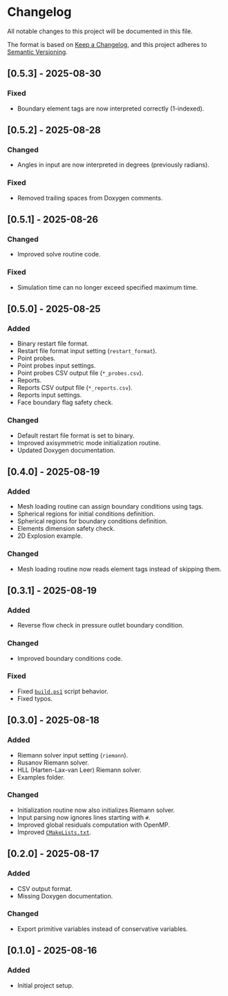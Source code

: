 # Changelog

All notable changes to this project will be documented in this file.

The format is based on [Keep a Changelog](https://keepachangelog.com/en/1.1.0/),
and this project adheres to [Semantic Versioning](https://semver.org/spec/v2.0.0.html).

## [0.5.3] - 2025-08-30

### Fixed

- Boundary element tags are now interpreted correctly (1-indexed).

## [0.5.2] - 2025-08-28

### Changed

- Angles in input are now interpreted in degrees (previously radians).

### Fixed

- Removed trailing spaces from Doxygen comments.

## [0.5.1] - 2025-08-26

### Changed

- Improved solve routine code.

### Fixed

- Simulation time can no longer exceed specified maximum time.

## [0.5.0] - 2025-08-25

### Added

- Binary restart file format.
- Restart file format input setting (`restart_format`).
- Point probes.
- Point probes input settings.
- Point probes CSV output file (`*_probes.csv`).
- Reports.
- Reports CSV output file (`*_reports.csv`).
- Reports input settings.
- Face boundary flag safety check.

### Changed

- Default restart file format is set to binary.
- Improved axisymmetric mode initialization routine.
- Updated Doxygen documentation.

## [0.4.0] - 2025-08-19

### Added

- Mesh loading routine can assign boundary conditions using tags.
- Spherical regions for initial conditions definition.
- Spherical regions for boundary conditions definition.
- Elements dimension safety check.
- 2D Explosion example.

### Changed

- Mesh loading routine now reads element tags instead of skipping them.

## [0.3.1] - 2025-08-19

### Added

- Reverse flow check in pressure outlet boundary condition.

### Changed

- Improved boundary conditions code.

### Fixed

- Fixed [`build.ps1`](build.ps1) script behavior.
- Fixed typos.

## [0.3.0] - 2025-08-18

### Added

- Riemann solver input setting (`riemann`).
- Rusanov Riemann solver.
- HLL (Harten-Lax-van Leer) Riemann solver.
- Examples folder.

### Changed

- Initialization routine now also initializes Riemann solver.
- Input parsing now ignores lines starting with `#`.
- Improved global residuals computation with OpenMP.
- Improved [`CMakeLists.txt`](CMakeLists.txt).

## [0.2.0] - 2025-08-17

### Added

- CSV output format.
- Missing Doxygen documentation.

### Changed

- Export primitive variables instead of conservative variables.

## [0.1.0] - 2025-08-16

### Added

- Initial project setup.